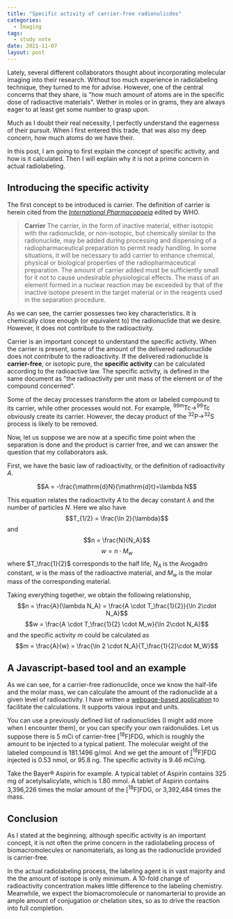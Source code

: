 ```yaml
---
title: "Specific activity of carrier-free radionulicdes"
categories:
  - Imaging
tags:
  - study note
date: 2021-11-07
layout: post
---
```


Lately, several different collaborators thought about incorporating molecular imaging into their research. Without too much experience in radiolabeling technique, they turned to me for advise. However, one of the central concerns that they share, is "how much amount of atoms are in the specific dose of radioactive materials". Wether in moles or in grams, they are always eager to at least get some number to grasp upon.

Much as I doubt their real necessity, I perfectly understand the eagerness of their pursuit. When I first entered this trade, that was also my deep concern, how much atoms do we have their.

In this post, I am going to first explain the concept of specific activity, and how is it calculated. Then I will explain why it is not a prime concern in actual radiolabeling.

## Introducing the specific activity

The first concept to be introduced is carrier. The definition of carrier is herein cited from the [*International Pharmacopoeia*](https://www.who.int/medicines/publications/pharmacopoeia/Radgenmono.pdf) edited by WHO.

> **Carrier** The carrier, in the form of inactive material, either isotopic with the radionuclide, or non-isotopic, but chemically similar to the radionuclide, may be added during processing and dispensing of a radiopharmaceutical preparation to permit ready handling. In some situations, it will be necessary to add carrier to enhance chemical, physical or biological properties of the radiopharmaceutical preparation. The amount of carrier added must be sufficiently small for it not to cause undesirable physiological effects. The mass of an element formed in a nuclear reaction may be exceeded by that of the inactive isotope present in the target material or in the reagents used in the separation procedure.

As we can see, the carrier possesses two key characteristics. It is chemically close enough (or equivalent to) the radionuclide that we desire. However, it does not contribute to the radioactivity.

Carrier is an important concept to understand the specific activity. When the carrier is present, some of the amount of the delivered radionuclide does not contribute to the radioactivity. If the delivered radionuclide is **carrier-free**, or isotopic pure, the **specific activity** can be calculated according to the radioactive law. The specific activity, is defined in the same document as "the radioactivity per unit mass of the element or of the compound concerned".

Some of the decay processes transform the atom or labeled compound to its carrier, while other processes would not. For example, $\mathrm{^{99m}Tc\rightarrow ^{99}Tc}$ obviously create its carrier. However, the decay product of the $\mathrm{^{32}P \rightarrow ^{32}S}$ process is likely to be removed.

Now, let us suppose we are now at a specific time point when the separation is done and the product is carrier free, and we can answer the question that my collaborators ask.

First, we have the basic law of radioactivity, or the definition of radioactivity $A$.

$$A = -\frac{\mathrm{d}N}{\mathrm{d}t}=\lambda N$$

This equation relates the radioactivity $A$ to the decay constant $\lambda$ and the number of particles $N$. Here we also have
$$T_{1/2} = \frac{\ln 2}{\lambda}$$
and
$$n = \frac{N}{N_A}$$
$$w = n \cdot M_w$$
where $T_\frac{1}{2}$ corresponds to the half life, $N_A$ is the Avogadro constant, $w$ is the mass of the radioactive material, and $M_w$ is the molar mass of the corresponding material.

Taking everything together, we obtain the following relationship,
$$n = \frac{A}{\lambda N_A} = \frac{A \cdot T_\frac{1}{2}}{\ln 2\cdot N_A}$$
$$w = \frac{A \cdot T_\frac{1}{2} \cdot M_w}{\ln 2\cdot N_A}$$
and the specific activity $m$ could be calculated as
$$m = \frac{A}{w} = \frac{\ln 2 \cdot N_A}{T_\frac{1}{2}\cdot M_W}$$

## A Javascript-based tool and an example

As we can see, for a carrier-free radionuclide, once we know the half-life and the molar mass, we can calculate the amount of the radionuclide at a given level of radioactivity. I have written a [webpage-based application](https://mengxiangxi.info/Tools/Bq2nmol.html) to facilitate the calculations. It supports vaious input and units.

You can use a previously defined list of radionuclides (I might add more when I encounter them), or you can specify your own raidonulides. Let us suppose there is 5 mCi of carrier-free [<sup>18</sup>F]FDG, which is roughly the amount to be injected to a typical patient. The molecular weight of the labeled compound is 181.1496 g/mol. And we get the amount of [<sup>18</sup>F]FDG injected is 0.53 nmol, or 95.8 ng. The specific activity is 9.46 mCi/ng.

Take the Bayer® Aspirin for example. A typical tablet of Aspirin contains 325 mg of acetylsalicylate, which is 1.80 mmol. A tablet of Aspirin contains 3,396,226 times the molar amount of the [<sup>18</sup>F]FDG, or 3,392,484 times the mass.

## Conclusion

As I stated at the beginning, although specific activity is an important concept, it is not often the prime concern in the radiolabeling process of biomacromolecules or nanomaterials, as long as the radionuclide provided is carrier-free.

In the actual radiolabeling process, the labeling agent is in vast majority and the the amount of isotope is only minimum. A 10-fold change of radioactivity concentration makes little difference to the labeling chemistry. Meanwhile, we expect the biomacromolecule or nanomarterial to provide an ample amount of conjugation or chelation sites, so as to drive the reaction into full completion.
